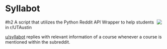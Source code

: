 # Syllabot
<img src="https://secure.gravatar.com/avatar/c638493729c2f009988c9e5bd9b5e116?s=200" align="right">


#h2 A script that utilizes the Python Reddit API Wrapper to help students in r/UTAustin

[u/syllabot](https://www.reddit.com/user/syllabot/) replies with relevant information of a course whenever a course is mentioned within the subreddit.
